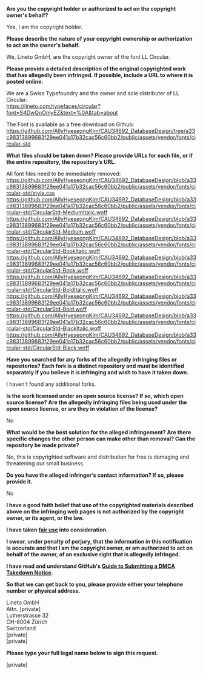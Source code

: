 **Are you the copyright holder or authorized to act on the copyright owner's behalf?**

Yes, I am the copyright holder.

**Please describe the nature of your copyright ownership or authorization to act on the owner's behalf.**

We, Lineto GmbH, are the copyright owner of the font LL Circular.

**Please provide a detailed description of the original copyrighted work that has allegedly been infringed. If possible, include a URL to where it is posted online.**

We are a Swiss Typefoundry and the owner and sole distributer of LL Circular:  
https://lineto.com/typefaces/circular?font=S4DwQnOmyEZ&text=%0A&tab=about

The Font is available as a free download on Github:   https://github.com/AllyHyeseongKim/CAU34692_DatabaseDesign/tree/a33c98313899683f29ee041a17b32cac56c60bb2/public/assets/vendor/fonts/circular-std

**What files should be taken down? Please provide URLs for each file, or if the entire repository, the repository’s URL.**

All font files need to be immediately removed:  
https://github.com/AllyHyeseongKim/CAU34692_DatabaseDesign/blob/a33c98313899683f29ee041a17b32cac56c60bb2/public/assets/vendor/fonts/circular-std/style.css  
https://github.com/AllyHyeseongKim/CAU34692_DatabaseDesign/blob/a33c98313899683f29ee041a17b32cac56c60bb2/public/assets/vendor/fonts/circular-std/CircularStd-MediumItalic.woff  
https://github.com/AllyHyeseongKim/CAU34692_DatabaseDesign/blob/a33c98313899683f29ee041a17b32cac56c60bb2/public/assets/vendor/fonts/circular-std/CircularStd-Medium.woff  
https://github.com/AllyHyeseongKim/CAU34692_DatabaseDesign/blob/a33c98313899683f29ee041a17b32cac56c60bb2/public/assets/vendor/fonts/circular-std/CircularStd-BookItalic.woff  
https://github.com/AllyHyeseongKim/CAU34692_DatabaseDesign/blob/a33c98313899683f29ee041a17b32cac56c60bb2/public/assets/vendor/fonts/circular-std/CircularStd-Book.woff  
https://github.com/AllyHyeseongKim/CAU34692_DatabaseDesign/blob/a33c98313899683f29ee041a17b32cac56c60bb2/public/assets/vendor/fonts/circular-std/CircularStd-BoldItalic.woff  
https://github.com/AllyHyeseongKim/CAU34692_DatabaseDesign/blob/a33c98313899683f29ee041a17b32cac56c60bb2/public/assets/vendor/fonts/circular-std/CircularStd-Bold.woff  
https://github.com/AllyHyeseongKim/CAU34692_DatabaseDesign/blob/a33c98313899683f29ee041a17b32cac56c60bb2/public/assets/vendor/fonts/circular-std/CircularStd-BlackItalic.woff  
https://github.com/AllyHyeseongKim/CAU34692_DatabaseDesign/blob/a33c98313899683f29ee041a17b32cac56c60bb2/public/assets/vendor/fonts/circular-std/CircularStd-Black.woff

**Have you searched for any forks of the allegedly infringing files or repositories? Each fork is a distinct repository and must be identified separately if you believe it is infringing and wish to have it taken down.**

I haven't found any additional forks.

**Is the work licensed under an open source license? If so, which open source license? Are the allegedly infringing files being used under the open source license, or are they in violation of the license?**

No

**What would be the best solution for the alleged infringement? Are there specific changes the other person can make other than removal? Can the repository be made private?**

No, this is copyrighted software and distribution for free is damaging and threatening our small business.

**Do you have the alleged infringer’s contact information? If so, please provide it.**

No

**I have a good faith belief that use of the copyrighted materials described above on the infringing web pages is not authorized by the copyright owner, or its agent, or the law.**

**I have taken <a href="https://www.lumendatabase.org/topics/22">fair use</a> into consideration.**

**I swear, under penalty of perjury, that the information in this notification is accurate and that I am the copyright owner, or am authorized to act on behalf of the owner, of an exclusive right that is allegedly infringed.**

**I have read and understand GitHub's <a href="https://help.github.com/articles/guide-to-submitting-a-dmca-takedown-notice/">Guide to Submitting a DMCA Takedown Notice</a>.**

**So that we can get back to you, please provide either your telephone number or physical address.**

Lineto GmbH  
Attn. [private]  
Lutherstrasse 32  
CH-8004 Zürich  
Switzerland  
[private]  
[private]

**Please type your full legal name below to sign this request.**

[private]
